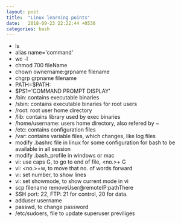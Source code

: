 ```yaml
---
layout: post
title:  "Linux learning points"
date:   2018-09-23 22:22:44 +0530
categories: bash
---
```


* ls
* alias name='command'
* wc -l
* chmod 700 fileName
* chown ownername:grpname filename
* chgrp grpname filename
* PATH=$PATH:<YOUR OWN PATH>
* $PS1='COMMAND PROMPT DISPLAY'
* /bin: contains executable binaries
* /sbin: contains executable binaries for root users
* /root: root user home directory
* /lib: contains library used by exec binaries
* /home/username: users home directory, also refered by ~
* /etc: contains configuration files
* /var: contains variable files, which changes, like log files
* modify .bashrc file in linux for some configuration for bash to be available in all session
* modify .bash_profile in windows or mac
* vi: use caps G, to go to end of file, <no.>+ G
* vi: <no.>+w, to move that no. of words forward
* vi: set number, to show lines
* vi: set showmode, to show current mode in vi
* scp filename removeUser@remoteIP:pathThere
* SSH port: 22, FTP: 21 for control, 20 for data.
* adduser username
* passwd, to change password
* /etc/sudoers, file to update superuser previliges